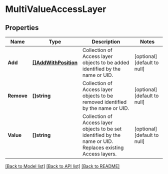 # MultiValueAccessLayer

## Properties
Name | Type | Description | Notes
------------ | ------------- | ------------- | -------------
**Add** | [**[]AddWithPosition**](AddWithPosition.md) | Collection of Access layer objects to be added identified by the name or UID. | [optional] [default to null]
**Remove** | **[]string** | Collection of Access layer objects to be removed identified by the name or UID. | [optional] [default to null]
**Value** | **[]string** | Collection of Access layer objects to be set identified by the name or UID. Replaces existing Access layers. | [optional] [default to null]

[[Back to Model list]](../README.md#documentation-for-models) [[Back to API list]](../README.md#documentation-for-api-endpoints) [[Back to README]](../README.md)


